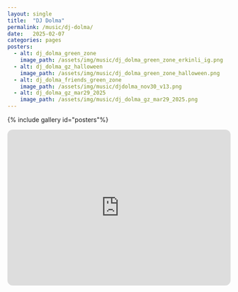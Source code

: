 ```yaml
---
layout: single
title:  "DJ Dolma"
permalink: /music/dj-dolma/
date:   2025-02-07
categories: pages
posters:
  - alt: dj_dolma_green_zone
    image_path: /assets/img/music/dj_dolma_green_zone_erkinli_ig.png
  - alt: dj_dolma_gz_halloween
    image_path: /assets/img/music/dj_dolma_green_zone_halloween.png
  - alt: dj_dolma_friends_green_zone
    image_path: /assets/img/music/djdolma_nov30_v13.png
  - alt: dj_dolma_gz_mar29_2025
    image_path: /assets/img/music/dj_dolma_gz_mar29_2025.png
---
```


{% include gallery id="posters"%}

<iframe style="border-radius:12px" src="https://open.spotify.com/embed/playlist/2rUYENRNQmahx9xD4pjAYT?utm_source=generator" width="100%" height="352" frameBorder="0" allowfullscreen="" allow="autoplay; clipboard-write; encrypted-media; fullscreen; picture-in-picture" loading="lazy"></iframe>



